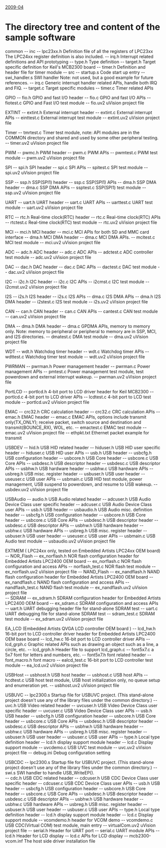 ﻿[2009-04](2009-04.md) 

The directory tree and content of the sample software
===================

common
	   -- inc
	-- lpc23xx.h		Definition file of all the registers of LPC23xx
				The LPC24xx register definition is also included. 
	-- irq.h		Interrupt related definitions and API prototyping
	-- type.h		Type definition
	-- target.h		Target specific definition for Keil's MCB2300 board
	-- timer.h		Definition and header file for timer module
	   -- src
	-- startup.s		Code start up entry
	-- swi_handler.s	SWI handler
				Note: not used, but a good example for future references. 
	-- irq.c		Generic interrupt handler related APIs, handle both IRQ and FIQ. 
	-- target.c		Target specific modules
	-- timer.c		Timer related APIs

GPIO
	   -- fio.h			GPIO and fast I/O header
	   -- fio.c			GPIO and fast I/O APIs
	   -- fiotest.c		GPIO and Fast I/O test module
	   -- fio.uv2			uVision project file


EXTINT
	   -- extint.h			External interrupt header
	   -- extint.c			External interrupt APIs
	   -- einttest.c		External interrupt test module
	   -- extint.uv2		uVision project file

Timer
	   -- tmrtest.c		Timer test module, note: API modules
				are in the COMMON directory and 
				shared and used by some other peripheral testing.
	   -- timer.uv2		uVision project file

PWM
	   -- pwmc.h			PWM header
	   -- pwm.c			PWM APIs
	   -- pwmtest.c		PWM test module
	   -- pwm.uv2			uVision project file

SPI
	   -- spi.h			SPI header
	   -- spi.c			SPI APIs
	   -- spitest.c		SPI test module
	   -- spi.uv2			uVision project file

SSP
	   -- ssp.h			SSP(SPI1) header
	   -- ssp.c			SSP(SPI1) APIs
	   -- dma.h			SSP DMA header
	   -- dma.c			SSP DMA APIs
	   -- ssptest.c		SSP(SPI1) test module
	   -- ssp.uv2			uVision project file

UART
	   -- uart.h			UART header
	   -- uart.c			UART APIs
	   -- uarttest.c		UART test module
	   -- uart.uv2			uVision project file

RTC
	   -- rtc.h			Real-time clock(RTC) header
	   -- rtc.c			Real-time clock(RTC) APIs
	   -- rtctest.c		Real-time clock(RTC) test module
	   -- rtc.uv2			uVision project file

MCI
	   -- mci.h			MCI header
	   -- mci.c			MCI APIs for both SD and MMC card interface
	   -- dma.h			MCI DMA header
	   -- dma.c			MCI DMA APIs.
	   -- mcitest.c		MCI test module
	   -- mci.uv2			uVision project file

ADC
	   -- adc.h			ADC header
	   -- adc.c			ADC APIs
	   -- adctest.c		ADC controller test module
	   -- adc.uv2			uVision project file

DAC
	   -- dac.h			DAC header
	   -- dac.c			DAC APIs
	   -- dactest.c		DAC test module
	   -- dac.uv2			uVision project file

I2C
	   -- i2c.h			I2C header
	   -- i2c.c			I2C APIs
	   -- i2cmst.c			I2C test module
	   -- i2cmst.uv2		uVision project file

I2S
	   -- i2s.h			I2S header
	   -- i2s.c			I2S APIs
	   -- dma.c			I2S DMA APIs
	   -- dma.h			I2S DMA header
	   -- i2stest.c		I2S test module
	   -- i2s.uv2			uVision project file

CAN
	   -- can.h			CAN header
	   -- can.c			CAN APIs
	   -- cantest.c		CAN test module
	   -- can.uv2			uVision project file

DMA
	   -- dma.h			DMA header
	   -- dma.c			GPDMA APIs, memory to memory only.
				Note: memory to peripheral or peripheral
				to memory are in SSP, MCI, and I2S directories.
	   -- dmatest.c		DMA test module
	   -- dma.uv2			uVision project file

WDT
	   -- wdt.h			Watchdog timer header
	   -- wdt.c			Watchdog timer APIs
	   -- wdttest.c		Watchdog timer test module
	   -- wdt.uv2			uVision project file

PWRMAN
	   -- pwrman.h			Power management header
	   -- pwrman.c			Power management APIs 
	   -- pmtest.c			Power management test module,
				test powerdown and external interrupt wakeup.
	   -- pwrman.uv2		uVision project file

PortLCD
	   -- portlcd.h		4-bit port to LCD driver header for Keil MCB2300
	   -- portlcd.c		4-bit port to LCD driver APIs 
	   -- lcdtest.c		4-bit port to LCD test module
	   -- portlcd.uv2		uVision project file

EMAC
	   -- crc32.h			CRC calculation header
	   -- crc32.c			CRC calculation APIs
	   -- emac.h			EMAC header
	   -- emac.c			EMAC APIs, options include transmit only(TX_ONLY);
				receive packet, switch source and destination
				and transmit(BOUNCE_RX), WOL, etc. 
	   -- emactest.c		EMAC test module
	   -- emac.uv2			uVision project file
	   -- ethpkt.txt		Ethernet packet example for transmit

USBDEV
	   -- hid.h			USB HID related header
	   -- hiduser.h		USB HID user specific header
	   -- hiduser.c		USB HID user APIs
	   -- usb.h			USB header
	   -- usbcfg.h			USB configuration header
	   -- usbcore.h		USB Core header
	   -- usbcore.c		USB Core APIs
	   -- usbdesc.h		USB descriptor header
	   -- usbdesc.c		USB descriptor APIs
	   -- usbhw.h			USB hardware header
	   -- usbhw.c			USB hardware APIs
	   -- usbreg.h			USB misc. register header
	   -- usbuser.h		USB user header
	   -- useuser.c		USB user APIs
	   -- usbmain.c		USB HID test module, power management, USB 
				suspend to powerdown, and resume to USB
				wakeup. 
	   -- usbdev.uv2		uVision project file

USBAudio
	   -- audio.h			USB Audio related header
	   -- adcuser.h		USB Audio Device Class user specific header
	   -- adcuser.c		USB Audio Device Class user APIs
	   -- usb.h			USB header
	   -- usbaudio.h		USB Audio misc. definition header
	   -- usbcfg.h			USB configuration header
	   -- usbcore.h		USB Core header
	   -- usbcore.c		USB Core APIs
	   -- usbdesc.h		USB descriptor header
	   -- usbdesc.c		USB descriptor APIs
	   -- usbhw.h			USB hardware header
	   -- usbhw.c			USB hardware APIs
	   -- usbreg.h			USB misc. register header
	   -- usbuser.h		USB user header
	   -- useuser.c		USB user APIs
	   -- usbmain.c		USB Audio test module
	   -- usbaudio.uv2		uVision project file

EXTMEM ( LPC24xx only, tested on Embedded Artists LPC24xx OEM board)
	   -- NOR_Flash
	-- ex_norflash.h	NOR flash configuration header for Embedded Artists LPC2400 
				OEM board
	-- ex_norflash.c	NOR flash configuration and access APIs 
	-- norflash_test.c	NOR flash test module
	-- ex_norflash.uv2	uVision project file
	   -- NAND_Flash
	-- ex_nandflash.h	NAND flash configuration header for Embedded Artists LPC2400 
				OEM board
	-- ex_nandflash.c	NAND flash configuration and access APIs 
	-- nandflash_test.c	NAND flash test module
	-- ex_nandflash.uv2	uVision project file	
	   -- SDRAM
	-- ex_sdram.h		SDRAM configuration header for Embedded Artists LPC2400 
				OEM board
	-- ex_sdram.c		SDRAM configuration and access APIs
	-- uart.h		UART debugging header file for stand-alone SDRAM test
	-- uart.c		UART debugging file for stand-alone SDRAM test 
	-- sdram_test.c		SDRAM test module
	-- ex_sdram.uv2		uVision project file

EA_LCD (Embedded Artists QVGA LCD controller OEM board )
	   -- lcd_hw.h			16-bit port to LCD controller driver header for Embedded Artists
				LPC2400 OEM base board
	   -- lcd_hw.c			16-bit port to LCD controller driver APIs
	   -- lcd_grph.c		Graphic related APIs such as drawing an object such as a line,
				a circle, etc.
	   -- lcd_grph.h		Header file to support lcd_graph.c
	   -- font5x7.c		a 5x7 font for letters and numbers, etc.
	   -- font5x7.h		font related header
	   -- font_macro.h		font macro
	   -- ealcd_test.c		16-bit port to LCD controller test module
	   -- ea_lcd.uv2		uVision project file

USBHost
	   -- usbhost.h		USB host header
	   -- usbhost.c		USB host APIs 
	   -- hcdtest.c		USB host test module,
				USB host initialization only, no queue setup and enumeration yet.
	   -- usbhost.uv2		uVision project file

USBUVC
	   -- lpc2300.s		Startup file for USBUVC project.
				(This stand-alone project doesn't use any of the library files 
				under the common directory.)
	   -- uvc.h			USB Video related header
	   -- uvcuser.h		USB Video Device Class user specific header
	   -- uvcuser.c		USB Video Device Class user APIs
	   -- usb.h			USB header
	   -- usbcfg.h			USB configuration header
	   -- usbcore.h		USB Core header
	   -- usbcore.c		USB Core APIs
	   -- usbdesc.h		USB descriptor header
	   -- usbdesc.c		USB descriptor APIs
	   -- usbhw.h			USB hardware header
	   -- usbhw.c			USB hardware APIs
	   -- usbreg.h			USB misc. register header
	   -- usbuser.h		USB user header
	   -- usbuser.c		USB user APIs
	   -- type.h			Local type definition header
	   -- lcd.h			display support module header
	   -- lcd.c			Display support module
	   -- uvcdemo.c		USB UVC test module
	   -- uvc.uv2			uVision project file
	   -- debug.ini		Debug configuration setting

USBCDC
	   -- lpc2300.s		Startup file for USBUVC project.
				(This stand-alone project doesn't use any of the library files 
				under the common directory.)
	   -- swi.s			SWI handler to handle USB_WriteEP().    
	   -- cdc.h			USB CDC related header
	   -- cdcuser.h		USB CDC Device Class user specific header
	   -- cdcuser.c		USB CDC Device Class user APIs
	   -- usb.h			USB header
	   -- usbcfg.h			USB configuration header
	   -- usbcore.h		USB Core header
	   -- usbcore.c		USB Core APIs
	   -- usbdesc.h		USB descriptor header
	   -- usbdesc.c		USB descriptor APIs
	   -- usbhw.h			USB hardware header
	   -- usbhw.c			USB hardware APIs
	   -- usbreg.h			USB misc. register header
	   -- usbuser.h		USB user header
	   -- usbuser.c		USB user APIs
	   -- type.h			Local type definition header
	   -- lcd.h			display support module header
	   -- lcd.c			Display support module
	   -- vcomdemo.h		header for VCOM demo
	   -- vcomdemo.c		USB CDC(Virtual COM) test module, main entry
	   -- virtualCom.uv2		uVision project file
	   -- serial.h			Header for UART port
	   -- serial.c			UART module APIs
	   -- lcd.h			Header for LCD display
	   -- lcd.c			APIs for LCD display
	   -- mcb2300-vcom.inf		The host side driver installation file

